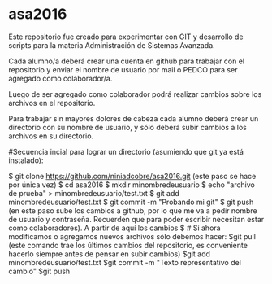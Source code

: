 # asa2016
Este repositorio fue creado para experimentar con GIT y desarrollo de scripts para la materia Administración de Sistemas Avanzada. 

Cada alumno/a deberá crear una cuenta en github para trabajar con el repositorio y enviar el nombre de usuario por mail o PEDCO para ser agregado como colaborador/a. 

Luego de ser agregado como colaborador podrá realizar cambios sobre los archivos en el repositorio. 

Para trabajar sin mayores dolores de cabeza cada alumno deberá crear un directorio con su nombre de usuario, y sólo deberá subir cambios a los archivos en su directorio. 

#Secuencia incial para lograr un directorio (asumiendo que git ya está instalado):

$ git clone https://github.com/niniadcobre/asa2016.git (este paso se hace por única vez)
$ cd asa2016
$ mkdir minombredeusuario
$ echo "archivo de prueba" > minombredeusuario/test.txt
$ git add minombredeusuario/test.txt
$ git commit -m "Probando mi git"
$ git push (en este paso sube los cambios a github, por lo que me va a pedir nombre de usuario y contraseña. Recuerden que para poder escribir necesitan estar como colaboradores). 
A partir de aquí los cambios 
$ # Si ahora modificamos o agregamos nuevos archivos sólo debemos hacer: 
$git pull (este comando trae los últimos cambios del repositorio, es conveniente hacerlo siempre antes de pensar en subir cambios)
$git add minombredeusuario/test.txt 
$git commit -m "Texto representativo del cambio"
$git push 



